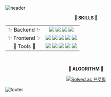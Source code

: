 ![header](https://capsule-render.vercel.app/api?type=waving&color=47C83E&height=80&section=header&text=%&fontSize=50)
<div align="center">
    <p><strong> 🌟 SKILLS 🌟 </strong></p>
  <div>
    <table>
         <tr>
        <td align="center"> ✨ Backend ✨ </td>
        <td align="center">
          <img src="https://img.shields.io/badge/java-4B4B77?style=flat-square&logo=java&logoColor=000000"/>
            <img src="https://img.shields.io/badge/spring-6DB33F?style=flat-square&logo=spring&logoColor=000000"/> 
          <img src="https://img.shields.io/badge/springboot-6DB33F?style=flat-square&logo=springboot&logoColor=000000"/> 
          <img src="https://img.shields.io/badge/mysql-4479A1?style=flat-square&logo=mysql&logoColor=000000"/>
<!--              <img src="https://img.shields.io/badge/jpa-6DB33F?style=flat-square&logo=jpa&logoColor=000000"/>
              <img src="https://img.shields.io/badge/amazonec2-FF9900?style=flat-square&logo=amazonec2&logoColor=000000"/> -->
        </td>
      </tr>
      <tr>
        <td align="center"> ✨ Frontend ✨ </td>
        <td align="center">
          <img src="https://img.shields.io/badge/javascript-F7DF1E?style=flat-square&logo=javascript&logoColor=000000"/> 
          <img src="https://img.shields.io/badge/react-61DAFB?style=flat-square&logo=react&logoColor=000000"/> 
          <img src="https://img.shields.io/badge/vuejs-4FC08D?style=flat-square&logo=vuedotjs&logoColor=000000"/>
            <img src="https://img.shields.io/badge/html5-E34F26?style=flat-square&logo=html5&logoColor=000000"/> 
          <img src="https://img.shields.io/badge/css3-1572B6?style=flat-square&logo=css3&logoColor=000000"/>
<!--           <img src="https://img.shields.io/badge/tailwindcss-06B6D4?style=flat-square&logo=tailwindcss&logoColor=000000"/> -->
        </td>
      </tr>
         <tr>
        <td align="center">  💎 Tools 💎 </td>
            <td align="center">
              <img src="https://img.shields.io/badge/webstorm-007ACC?style=flat-square&logo=webstorm&logoColor=000000"/>
              <img src="https://img.shields.io/badge/intelij-006600?style=flat-square&logo=intelij&logoColor=000000"/>
              <img src="https://img.shields.io/badge/jira-0052CC?style=flat-square&logo=jira&logoColor=000000"/>
              <img src="https://img.shields.io/badge/postman-FF6C37?style=flat-square&logo=postman&logoColor=000000"/>
<!--               <img src="https://img.shields.io/badge/swagger-85EA2D?style=flat-square&logo=swagger&logoColor=000000"/> -->
              <img src="https://img.shields.io/badge/figma-F24E1E?style=flat-square&logo=figma&logoColor=000000"/>
            </td>
        </td>
      </tr>
    </table>
  </div>
</div>
<br />
<div align="center">
    <p><strong> 🔰 ALGORITHM 🔰 </strong></p>




[![Solved.ac
프로필](http://mazassumnida.wtf/api/mini/generate_badge?boj=ar77gt)](https://solved.ac/ar77gt)
</div>

![footer](https://capsule-render.vercel.app/api?type=waving&color=47C83E&height=80&section=footer&text=%&fontSize=50)



<!--    <tr>
        <td align="center">  ✨ Infra ✨ </td>
            <td align="center">
              <img src="https://img.shields.io/badge/jenkins-D24939?style=flat-square&logo=jenkins&logoColor=000000"/>
              <img src="https://img.shields.io/badge/docker-2496ED?style=flat-square&logo=docker&logoColor=000000"/>
              <img src="https://img.shields.io/badge/nginx-009639?style=flat-square&logo=nginx&logoColor=000000"/> 
            
            </td>
        </td> 
      </tr> -->
